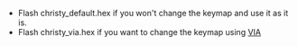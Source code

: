 * Flash christy_default.hex if you won't change the keymap and use it as it is.
* Flash christy_via.hex if you want to change the keymap using [VIA](https://github.com/valdiieee/keyboards/tree/main/christy40/VIA)
